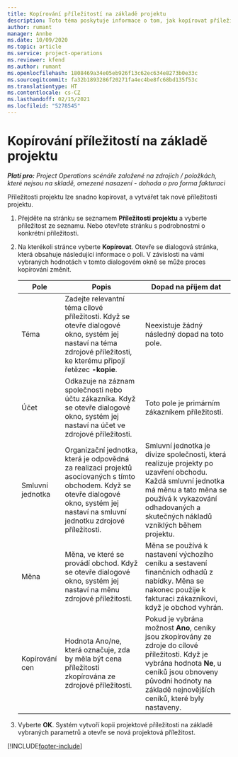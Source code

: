 ```yaml
---
title: Kopírování příležitostí na základě projektu
description: Toto téma poskytuje informace o tom, jak kopírovat příležitosti založené na projektu v Project Operations.
author: rumant
manager: Annbe
ms.date: 10/09/2020
ms.topic: article
ms.service: project-operations
ms.reviewer: kfend
ms.author: rumant
ms.openlocfilehash: 1808469a34e05eb926f13c62ec634e8273b0e33c
ms.sourcegitcommit: fa32b1893286f20271fa4ec4be8fc68bd135f53c
ms.translationtype: HT
ms.contentlocale: cs-CZ
ms.lasthandoff: 02/15/2021
ms.locfileid: "5278545"
---
```

# <a name="copy-project-based-opportunities"></a>Kopírování příležitostí na základě projektu

_**Platí pro:** Project Operations scénáře založené na zdrojích / položkách, které nejsou na skladě, omezené nasazení - dohoda o pro forma fakturaci_


Příležitosti projektu lze snadno kopírovat, a vytvářet tak nové příležitosti projektu. 

1. Přejděte na stránku se seznamem **Příležitosti projektu** a vyberte příležitost ze seznamu. Nebo otevřete stránku s podrobnostmi o konkrétní příležitosti. 
2. Na kterékoli stránce vyberte **Kopírovat**. Otevře se dialogová stránka, která obsahuje následující informace o poli. V závislosti na vámi vybraných hodnotách v tomto dialogovém okně se může proces kopírování změnit.

    | **Pole** | **Popis** | **Dopad na příjem dat** |
    | --- | --- | --- |
    | Téma | Zadejte relevantní téma cílové příležitosti. Když se otevře dialogové okno, systém jej nastaví na téma zdrojové příležitosti, ke kterému připojí řetězec **-kopie**. | Neexistuje žádný následný dopad na toto pole. |
    | Účet | Odkazuje na záznam společnosti nebo účtu zákazníka. Když se otevře dialogové okno, systém jej nastaví na účet ve zdrojové příležitosti. | Toto pole je primárním zákazníkem příležitosti. |
    | Smluvní jednotka | Organizační jednotka, která je odpovědná za realizaci projektů asociovaných s tímto obchodem. Když se otevře dialogové okno, systém jej nastaví na smluvní jednotku zdrojové příležitosti. | Smluvní jednotka je divize společnosti, která realizuje projekty po uzavření obchodu. Každá smluvní jednotka má měnu a tato měna se používá k vykazování odhadovaných a skutečných nákladů vzniklých během projektu. |
    | Měna | Měna, ve které se provádí obchod. Když se otevře dialogové okno, systém jej nastaví na měnu zdrojové příležitosti. | Měna se používá k nastavení výchozího ceníku a sestavení finančních odhadů z nabídky. Měna se nakonec použije k fakturaci zákazníkovi, když je obchod vyhrán. |
    | Kopírování cen | Hodnota Ano/ne, která označuje, zda by měla být cena příležitosti zkopírována ze zdrojové příležitosti. | Pokud je vybrána možnost **Ano**, ceníky jsou zkopírovány ze zdroje do cílové příležitosti. Když je vybrána hodnota **Ne**, u ceníků jsou obnoveny původní hodnoty na základě nejnovějších ceníků, které byly nastaveny. |

3. Vyberte **OK**. Systém vytvoří kopii projektové příležitosti na základě vybraných parametrů a otevře se nová projektová příležitost.


[!INCLUDE[footer-include](../includes/footer-banner.md)]